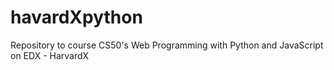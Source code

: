 # havardXpython

Repository to course CS50's Web Programming with Python and JavaScript on EDX - HarvardX

